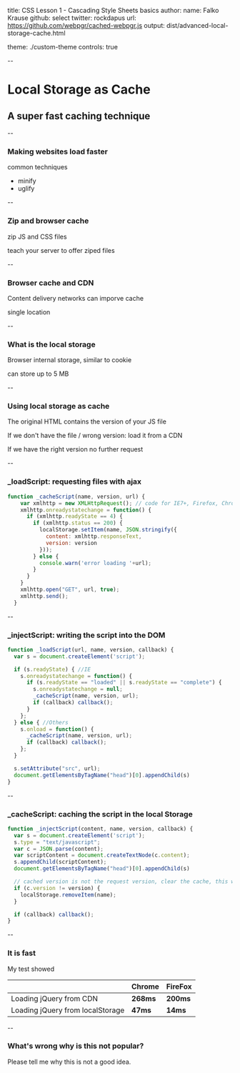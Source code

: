 title: CSS Lesson 1 - Cascading Style Sheets basics
author:
  name: Falko Krause
  github: select
  twitter: rockdapus
  url: https://github.com/webpgr/cached-webpgr.js
output: dist/advanced-local-storage-cache.html
<!-- theme: select/cleaver-select-theme -->
theme: ./custom-theme
controls: true

--
# Local Storage as Cache
## A super fast caching technique

--
### Making websites load faster
common techniques
- minify
- uglify

--
### Zip and browser cache
zip JS and CSS files

teach your server to offer ziped files

--
### Browser cache and CDN
Content delivery networks can imporve cache

single location

--
### What is the local storage
Browser internal storage, similar to cookie

can store up to 5 MB

--
### Using local storage as cache
The original HTML contains the version of your JS file

If we don't have the file / wrong version: load it from a CDN

If we have the right version no further request

--
### _loadScript: requesting files with ajax
```js
function _cacheScript(name, version, url) {
    var xmlhttp = new XMLHttpRequest(); // code for IE7+, Firefox, Chrome, Opera, Safari
    xmlhttp.onreadystatechange = function() {
      if (xmlhttp.readyState == 4) {
        if (xmlhttp.status == 200) {
          localStorage.setItem(name, JSON.stringify({
            content: xmlhttp.responseText,
            version: version
          }));
        } else {
          console.warn('error loading '+url);
        }
      }
    }
    xmlhttp.open("GET", url, true);
    xmlhttp.send();
  }
```
--
### _injectScript: writing the script into the DOM
```js
function _loadScript(url, name, version, callback) {
  var s = document.createElement('script');

  if (s.readyState) { //IE
    s.onreadystatechange = function() {
      if (s.readyState == "loaded" || s.readyState == "complete") {
        s.onreadystatechange = null;
        _cacheScript(name, version, url);
        if (callback) callback();
      }
    };
  } else { //Others
    s.onload = function() {
      _cacheScript(name, version, url);
      if (callback) callback();
    };
  }

  s.setAttribute("src", url);
  document.getElementsByTagName("head")[0].appendChild(s)
}
```
--
### _cacheScript: caching the script in the local Storage

```js
function _injectScript(content, name, version, callback) {
  var s = document.createElement('script');
  s.type = "text/javascript";
  var c = JSON.parse(content);
  var scriptContent = document.createTextNode(c.content);
  s.appendChild(scriptContent);
  document.getElementsByTagName("head")[0].appendChild(s)

  // cached version is not the request version, clear the cache, this will trigger a reload next time
  if (c.version != version) {
    localStorage.removeItem(name);
  }

  if (callback) callback();
}
```
--
### It is fast

My test showed
<table><thead>
<tr>
<th></th>
<th>Chrome</th>
<th>FireFox</th>
</tr>
</thead><tbody>
<tr>
<td>Loading jQuery from CDN</td>
<td><strong>268ms</strong></td>
<td><strong>200ms</strong></td>
</tr>
<tr>
<td>Loading jQuery from localStorage</td>
<td><strong>47ms</strong></td>
<td><strong>14ms</strong></td>
</tr>
</tbody></table>

--
### What's wrong why is this not popular?

Please tell me why this is not a good idea.
